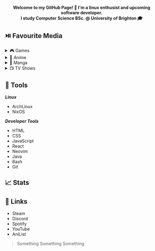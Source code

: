**<p align='center'>Welcome to my GitHub Page! :wave: I'm a linux enthusist and upcoming software developer. <br>
I study Computer Science BSc. @ University of Brighton :mortar_board:</p>**

<h2>⏯️ Favourite Media</h2>
   <details>
  <summary>🎮 Games</summary>
        <ul>
            <li>Persona 5 Royal</li>
            <li>Nier Automata</li>
            <li>Final Fantasy XIV Online</li>
            <li>Ghost of Tsushima</li>
        </ul>
   </details>
      <details>
       <summary>👹 Anime</summary>
        <ul>
            <li>Neon Genesis Evangelion</li>
            <li>Hajime no Ippo</li>
            <li>One Piece</li>
            <li>Mobile Suit Gundam</li>
        </ul>
   </details>
      <details>
       <summary>📖 Manga</summary>
        <ul>
            <li>Berserk</li>
            <li>Vinland Saga</li>
            <li>Vagabond</li>
            <li>Fire Punch</li>
        </ul>
   </details>
         <details>
       <summary>📺 TV Shows</summary>
        <ul>
            <li>Breaking Bad</li>
            <li>Game of Thrones</li>
            <li>The Boys</li>
            <li>Invincible</li>
        </ul>
   </details>
    

    
## 🧰 Tools

***Linux*** 
- ArchLinux
- NixOS 

***Developer Tools*** 
- HTML
- CSS
- JavaScript
- React 
- Neovim
- Java 
- Bash 
- Git 

## 📈 Stats 

## 🔗 Links
- Steam
- Discord
- Spotify 
- YouTube 
- AniList


> Something Something Something
